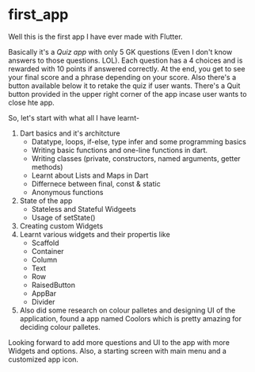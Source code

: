 # first_app
Well this is the first app I have ever made with Flutter.

Basically it's a *Quiz app* with only 5 GK questions (Even I don't know answers to those questions. LOL). 
Each question has a 4 choices and is rewarded with 10 points if answered correctly. 
At the end, you get to see your final score and a phrase depending on your score. 
Also there's a button available below it to retake the quiz if user wants.
There's a Quit button provided in the upper right corner of the app incase user wants to close hte app.

So, let's start with what all I have learnt-
1) Dart basics and it's architcture
    * Datatype, loops, if-else, type infer and some programming basics
    * Writing basic functions and one-line functions in dart.
    * Writing classes (private, constructors, named arguments, getter methods)
    * Learnt about Lists and Maps in Dart
    * Differnece between final, const & static
    * Anonymous functions
2) State of the app
    * Stateless and Stateful Widgeets
    * Usage of setState()
3) Creating custom Widgets
4) Learnt various widgets and their propertis like
    * Scaffold
    * Container
    * Column
    * Text
    * Row
    * RaisedButton
    * AppBar
    * Divider
5) Also did some research on colour palletes and designing UI of the application, found a app named Coolors which is pretty amazing for deciding colour palletes.

Looking forward to add more questions and UI to the app with more Widgets and options.
Also, a starting screen with main menu and a customized app icon.



